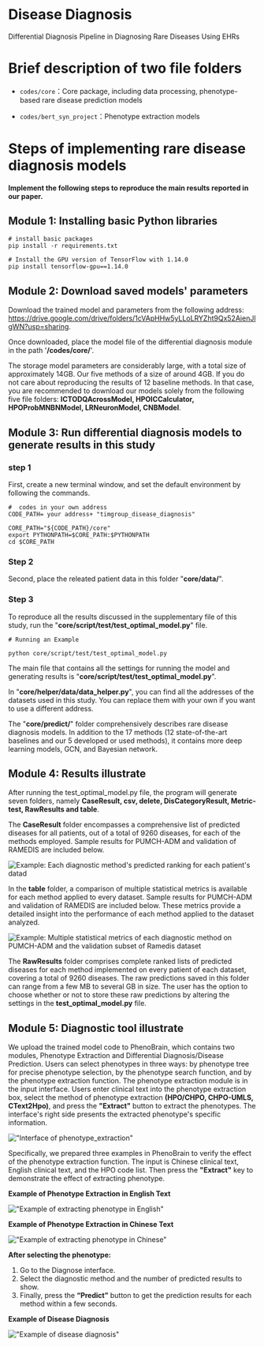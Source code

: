 # Disease Diagnosis

Differential Diagnosis Pipeline in Diagnosing Rare Diseases Using EHRs





# Brief description of two file folders

- `codes/core`：Core package, including data processing, phenotype-based rare disease prediction models

- `codes/bert_syn_project`：Phenotype extraction models 

  



# Steps of implementing rare disease diagnosis models

#### Implement the following steps to reproduce the main results reported in our paper.



## Module 1: Installing basic Python libraries

```
# install basic packages
pip install -r requirements.txt

# Install the GPU version of TensorFlow with 1.14.0
pip install tensorflow-gpu==1.14.0
```





## Module 2: Download saved models' parameters

Download the trained model and parameters from the following address: https://drive.google.com/drive/folders/1cVApHHw5yLLoLRYZht9Qx52AienJlgWN?usp=sharing. 



Once downloaded, place the model file of the differential diagnosis module in the path '**/codes/core/**'.

The storage model parameters are considerably large, with a total size of approximately 14GB. Our five methods of a size of around 4GB. If you do not care about reproducing the results of 12 baseline methods. In that case, you are recommended to download our models solely from the following five file folders: **ICTODQAcrossModel, HPOICCalculator, HPOProbMNBNModel, LRNeuronModel, CNBModel**.





##  Module 3: Run differential diagnosis models to generate results in this study

### step 1

First, create a new terminal window, and set the default environment by following the commands.

```
#  codes in your own address
CODE_PATH= your address+ "timgroup_disease_diagnosis"

CORE_PATH="${CODE_PATH}/core"
export PYTHONPATH=$CORE_PATH:$PYTHONPATH
cd $CORE_PATH
```



### Step 2

Second, place the releated patient data in this folder "**core/data/**".



### Step 3

To reproduce all the results discussed in the supplementary file of this study, run the "**core/script/test/test_optimal_model.py**" file.

```
# Running an Example

python core/script/test/test_optimal_model.py
```



The main file that contains all the settings for running the model and generating results is "**core/script/test/test_optimal_model.py**".



In "**core/helper/data/data_helper.py**", you can find all the addresses of the datasets used in this study. You can replace them with your own if you want to use a different address.



The "**core/predict/**" folder comprehensively describes rare disease diagnosis models. In addition to the 17 methods (12 state-of-the-art baselines and our 5 developed or used methods), it contains more deep learning models, GCN, and Bayesian network.





## Module 4: Results illustrate

After running the test_optimal_model.py file, the program will generate seven folders, namely **CaseResult, csv, delete, DisCategoryResult, Metric-test, RawResults and table**.

The **CaseResult** folder encompasses a comprehensive list of predicted diseases for all patients, out of a total of 9260 diseases, for each of the methods employed. Sample results for PUMCH-ADM and validation of RAMEDIS are included below. 

![**Example: Each diagnostic method's predicted ranking for each patient's datad**](https://github.com/xiaohaomao/timgroup_disease_diagnosis/blob/main/example_result/example_prediction_each_case.png)



In the **table** folder, a comparison of multiple statistical metrics is available for each method applied to every dataset. Sample results for PUMCH-ADM and validation of RAMEDIS are included below. These metrics provide a detailed insight into the performance of each method applied to the dataset analyzed.

![**Example: Multiple statistical metrics of each diagnostic method on PUMCH-ADM and the validation subset of Ramedis dataset**](https://github.com/xiaohaomao/timgroup_disease_diagnosis/blob/main/example_result/example_validation_ramedis-pumcha_adm.png)



The **RawResults** folder comprises complete ranked lists of predicted diseases for each method implemented on every patient of each dataset, covering a total of 9260 diseases. The raw predictions saved in this folder can range from a few MB to several GB in size. The user has the option to choose whether or not to store these raw predictions by altering the settings in the **test_optimal_model.py** file.



## Module 5: Diagnostic tool illustrate

We upload the trained model code to PhenoBrain, which contains two modules, Phenotype Extraction and Differential Diagnosis/Disease Prediction. Users can select phenotypes in three ways: by phenotype tree for precise phenotype selection, by the phenotype search function, and by the phenotype extraction function. The phenotype extraction module is in the input interface. Users enter clinical text into the phenotype extraction box, select the method of phenotype extraction **(HPO/CHPO, CHPO-UMLS, CText2Hpo)**, and press the **"Extract"** button to extract the phenotypes. The interface's right side presents the extracted phenotype's specific information. 



!["Interface of phenotype_extraction"](https://github.com/xiaohaomao/timgroup_disease_diagnosis/blob/main/example_result/phenotype_extraction.png)





Specifically, we prepared three examples in PhenoBrain to verify the effect of the phenotype extraction function. The input is Chinese clinical text, English clinical text, and the HPO code list. Then press the **"Extract"** key to demonstrate the effect of extracting phenotype.







**Example of Phenotype Extraction in English Text**

!["Example of extracting phenotype in English"](https://github.com/xiaohaomao/timgroup_disease_diagnosis/blob/main/example_result/phenotype_extract_example_english.png)







**Example of Phenotype Extraction in Chinese Text**

!["Example of extracting phenotype in Chinese"](https://github.com/xiaohaomao/timgroup_disease_diagnosis/blob/main/example_result/phenotype_extraction_example_chinese.png)





**After selecting the phenotype:**

1. Go to the Diagnose interface.
2. Select the diagnostic method and the number of predicted results to show.
3. Finally, press the **“Predict”** button to get the prediction results for each method within a few seconds.





**Example of Disease Diagnosis** 

!["Example of disease diagnosis"](https://github.com/xiaohaomao/timgroup_disease_diagnosis/blob/main/example_result/disease%20diagnosis.png)



















